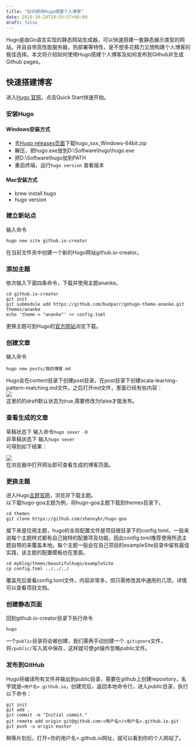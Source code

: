 ```yaml
---
title: "如何使用Hugo搭建个人博客"
date: 2019-10-28T10:55:57+08:00
draft: false
---
```


Hugo是由Go语言实现的静态网站生成器，可以快速搭建一套静态展示类型的网站。并且自带高性能服务器，热部署等特性，是不想多花精力又想构建个人博客的极佳选择。本文将介绍如何使用Hugo搭建个人博客及如何发布到Github并生成Github pages。



## 快速搭建博客
 进入[Hugo 官网](https://gohugo.io/)，点击Quick Start快速开始。
### 安装Hugo
#### Windows安装方式
* 去[Hugo releases页面](https://gohugo.io/categories/releases)下载hugo_xxx_Windows-64bit.zip
* 解压，把hugo.exe放到D:\Software\hugo\hugo.exe
* 把D:\Software\hugo加到PATH
* 重启终端，运行`hugo version` 查看版本

#### Mac安装方式
* brew install hugo
* hugo version

### 建立新站点
输入命令  
```
hugo new site github.io-creator  
```  
在当前文件夹中创建一个新的Hugo网站github.io-creator。

### 添加主题
依次输入下面四条命令，下载并使用主题ananke。  
```
cd github.io-creator  
git init  
git submodule add https://github.com/budparr/gohugo-theme-ananke.git themes/ananke      
echo 'theme = "ananke"' >> config.toml
```    
更换主题可到Hugo的[官方网站](https://themes.gohugo.io/)浏览下载。

### 创建文章 
输入命令
```
hugo new posts/我的博客.md  
```      
Hugo会在content目录下创建post目录，在post目录下创建scala-learning-pattern-matching.md文件。之后打开md文件，里面已经有些内容：     
![](/post1-1.jpg)   
这里的的draft默认状态为true,需要修改为false才能发布。 

### 查看生成的文章
草稿状态下 输入命令``hugo sever -D``    
非草稿状态下 输入``hugo sever``     
可得到如下结果：  

![](/post1-2.jpg)       
在浏览器中打开网址即可查看生成的博客页面。

### 更换主题
进入Hugo[主题官网](https://themes.gohugo.io/)，浏览并下载主题。    
以下载hugo-goa主题为例，将hugo-goa主题下载到themes目录下。
```
cd themes
git clone https://github.com/shenoybr/hugo-goa
```
接下来是应用主题，hugo的全局配置文件是项目根目录下的config.toml，一般来说每个主题样式都有自己独特的配置项及功能，因此config.toml推荐使用所选主题自带的来覆盖本地。每个主题一般会在自己项目的exampleSite目录中留有最佳实践，该主题的配置模板也在里面。
```
cd myblog/thems/beautifulhugo/exampleSite
cp config.toml ../../../
```
覆盖完后查看config.toml文件，内容非常多，但只需修改其中通用的几项，详情可以查看项目文档。  

### 创建静态页面
回到github.io-creator目录下执行命令
```
hugo
```
一个``public``目录将会被创建，我们需再手动创建一个``.gitignore``文件，将``/public/``写入其中保存，这样就可使git操作忽略public文件。

### 发布到GitHub
Hugo将编译所有文件并输出到public目录，需要在github上创建repository，名字就是``<用户名>.github.io``，创建完后，返回本地命令行，进入public目录，执行以下命令：
```
git init
git add .
git commit -m "Initial commit."
git remote add origin git@github.com:<用户名>/<用户名>.github.io.git
git push -u origin master
```
稍等片刻后，打开<你的用户名>.github.io网址，就可以看到你的个人网站了。
